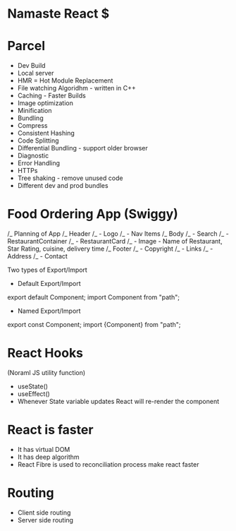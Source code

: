 # Namaste React $

# Parcel

- Dev Build
- Local server
- HMR = Hot Module Replacement
- File watching Algoridhm - written in C++
- Caching - Faster Builds
- Image optimization
- Minification
- Bundling
- Compress
- Consistent Hashing
- Code Splitting
- Differential Bundling - support older browser
- Diagnostic
- Error Handling
- HTTPs
- Tree shaking - remove unused code
- Different dev and prod bundles

# Food Ordering App (Swiggy)

/_ Planning of App
/_ Header
/_ - Logo
/_ - Nav Items
/_ Body
/_ - Search
/_ - RestaurantContainer
/_ - RestaurantCard
/_ - Image - Name of Restaurant, Star Rating, cuisine, delivery time
/_ Footer
/_ - Copyright
/_ - Links
/_ - Address
/_ - Contact

Two types of Export/Import

- Default Export/Import

export default Component;
import Component from "path";

- Named Export/Import

export const Component;
import {Component} from "path";

# React Hooks

(Noraml JS utility function)

- useState()
- useEffect()
- Whenever State variable updates React will re-render the component

# React is faster

- It has virtual DOM
- It has deep algorithm
- React Fibre is used to reconciliation process make react faster

# Routing

- Client side routing
- Server side routing
